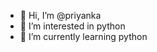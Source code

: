 - 👋 Hi, I’m @priyanka
- 👀 I’m interested in python
- 🌱 I’m currently learning python

<!---
priyankagke/priyankagke is a ✨ special ✨ repository because its `README.md` (this file) appears on your GitHub profile.
You can click the Preview link to take a look at your changes.
--->
